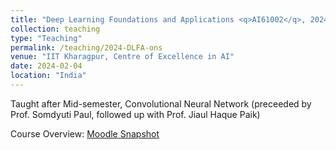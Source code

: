 ```yaml
---
title: "Deep Learning Foundations and Applications <q>AI61002</q>, 2024 Spring, IIT Kharagpur"
collection: teaching
type: "Teaching"
permalink: /teaching/2024-DLFA-ons
venue: "IIT Kharagpur, Centre of Excellence in AI"
date: 2024-02-04
location: "India"
---
```

   Taught after Mid-semester, Convolutional Neural Network  (preceeded by Prof. Somdyuti Paul, followed up with Prof. Jiaul Haque Paik) 
   
   Course Overview: <a href="../files/Teaching_MLFA_2024_spring_ons.pdf">Moodle Snapshot</a>


